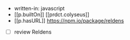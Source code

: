 

- written-in: javascript
- [[p.builtOn]] [[prdct.colyseus]]
- [[p.hasURL]] https://npm.io/package/reldens
- [ ] review Reldens